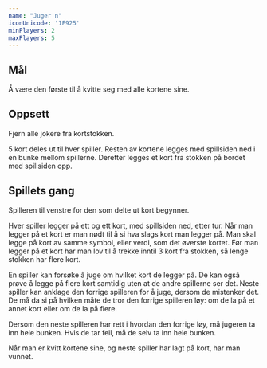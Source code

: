 ```yaml
---
name: "Juger'n"
iconUnicode: '1F925'
minPlayers: 2
maxPlayers: 5
---
```

## Mål

Å være den første til å kvitte seg med alle kortene sine.

## Oppsett

Fjern alle jokere fra kortstokken.

5 kort deles ut til hver spiller. Resten av kortene legges med spillsiden ned i en
bunke mellom spillerne. Deretter legges et kort fra stokken på bordet med spillsiden
opp.

## Spillets gang

Spilleren til venstre for den som delte ut kort begynner.

Hver spiller legger på ett og ett kort, med spillsiden ned, etter tur. Når man
legger på et kort er man nødt til å si hva slags kort man legger på. Man skal legge
på kort av samme symbol, eller verdi, som det øverste kortet. Før man legger på et
kort har man lov til å trekke inntil 3 kort fra stokken, så lenge stokken har flere
kort.

En spiller kan forsøke å juge om hvilket kort de legger på. De kan også prøve å
legge på flere kort samtidig uten at de andre spillerne ser det. Neste spiller kan
anklage den forrige spilleren for å juge, dersom de mistenker det. De må da si på
hvilken måte de tror den forrige spilleren løy: om de la på et annet kort eller om
de la på flere.

Dersom den neste spilleren har rett i hvordan den forrige løy, må jugeren ta inn
hele bunken. Hvis de tar feil, må de selv ta inn hele bunken.

Når man er kvitt kortene sine, og neste spiller har lagt på kort, har man vunnet.
